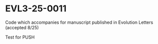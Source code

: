 # EVL3-25-0011
Code which accompanies for manuscript published in Evolution Letters (accepted 8/25)

Test for PUSH